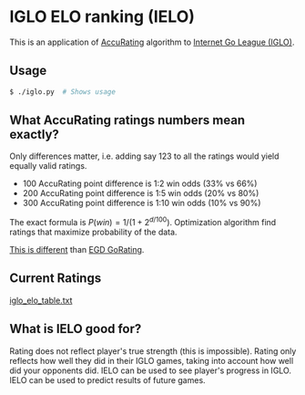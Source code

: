 # IGLO ELO ranking (IELO)

This is an application of [AccuRating](https://github.com/lukaszlew/accurating) algorithm to [Internet Go League (IGLO)](https://iglo.szalenisamuraje.org/).

## Usage

```bash
$ ./iglo.py  # Shows usage
```

## What AccuRating ratings numbers mean exactly?

Only differences matter, i.e. adding say 123 to all the ratings would yield equally valid ratings.

- 100 AccuRating point difference is 1:2 win odds (33% vs 66%)
- 200 AccuRating point difference is 1:5 win odds (20% vs 80%)
- 300 AccuRating point difference is 1:10 win odds (10% vs 90%)

The exact formula is $P(win) = 1 / (1 + 2^{d / 100})$.
Optimization algorithm find ratings that maximize probability of the data.

[This is different](https://github.com/lukaszlew/accurating#what-accurating-ratings-numbers-mean-exactly) than [EGD GoRating](https://www.europeangodatabase.eu/).

## Current Ratings

[iglo_elo_table.txt](https://raw.githubusercontent.com/lukaszlew/iglo_elo/main/iglo_elo_table.txt)

## What is IELO good for?

Rating does not reflect player's true strength (this is impossible).
Rating only reflects how well they did in their IGLO games, taking into account how well did your opponents did.
IELO can be used to see player's progress in IGLO.
IELO can be used to predict results of future games.
